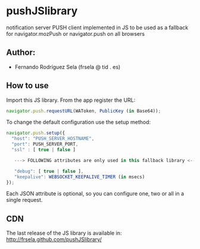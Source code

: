 pushJSlibrary
=============

notification server PUSH client implemented in JS to be used as a fallback for
navigator.mozPush or navigator.push on all browsers

## Author:

- Fernando Rodríguez Sela (frsela @ tid . es)

## How to use

Import this JS library. From the app register the URL:

```javascript
navigator.push.requestURL(WAToken, PublicKey (in Base64));
```

To change the default configuration use the setup method:

```javascript
navigator.push.setup({
  "host": "PUSH_SERVER_HOSTNAME",
  "port": PUSH_SERVER_PORT,
  "ssl" : [ true | false ]

   ---> FOLLOWING attributes are only used in this fallback library <---

   "debug": [ true | false ],
   "keepalive": WEBSOCKET_KEEPALIVE_TIMER (in msecs)
});
```

Each JSON attribute is optional, so you can configure one, two or all in a
single request.

## CDN

The last release of the JS library is available in: <a href="http://frsela.github.com/pushJSlibrary/">http://frsela.github.com/pushJSlibrary/</a>
